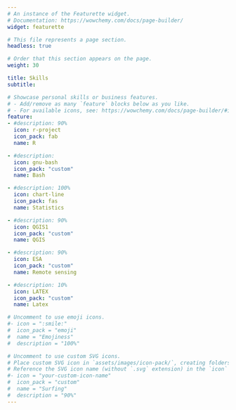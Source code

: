 ```yaml
---
# An instance of the Featurette widget.
# Documentation: https://wowchemy.com/docs/page-builder/
widget: featurette

# This file represents a page section.
headless: true

# Order that this section appears on the page.
weight: 30

title: Skills
subtitle:

# Showcase personal skills or business features.
# - Add/remove as many `feature` blocks below as you like.
# - For available icons, see: https://wowchemy.com/docs/page-builder/#icons
feature:
- #description: 90%
  icon: r-project
  icon_pack: fab
  name: R

- #description: 
  icon: gnu-bash
  icon_pack: "custom"
  name: Bash

- #description: 100%
  icon: chart-line
  icon_pack: fas
  name: Statistics

- #description: 90%
  icon: QGIS1
  icon_pack: "custom"
  name: QGIS

- #description: 90%
  icon: ESA
  icon_pack: "custom"
  name: Remote sensing

- #description: 10%
  icon: LATEX
  icon_pack: "custom"
  name: Latex

# Uncomment to use emoji icons.
#- icon = ":smile:"
#  icon_pack = "emoji"
#  name = "Emojiness"
#  description = "100%"  

# Uncomment to use custom SVG icons.
# Place custom SVG icon in `assets/images/icon-pack/`, creating folders if necessary.
# Reference the SVG icon name (without `.svg` extension) in the `icon` field.
#- icon = "your-custom-icon-name"
#  icon_pack = "custom"
#  name = "Surfing"
#  description = "90%"
---
```

